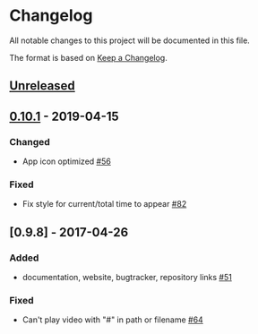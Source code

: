 # Changelog

All notable changes to this project will be documented in this file.

The format is based on [Keep a Changelog](http://keepachangelog.com/en/1.0.0/).

## [Unreleased]

## [0.10.1] - 2019-04-15

### Changed 

- App icon optimized [#56](https://github.com/owncloud/files_videoplayer/pull/56)

### Fixed

- Fix style for current/total time to appear [#82](https://github.com/owncloud/files_videoplayer/pull/82)

## [0.9.8] - 2017-04-26

### Added
- documentation, website, bugtracker, repository links [#51](https://github.com/owncloud/files_videoplayer/pull/51)

### Fixed
- Can't play video with "#" in path or filename [#64](https://github.com/owncloud/files_videoplayer/pull/64)

[Unreleased]: https://github.com/owncloud/files_videoplayer/compare/v0.10.1..master
[0.10.1]: https://github.com/owncloud/files_videoplayer/compare/v10.0.0...v0.10.1


